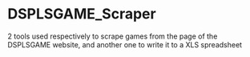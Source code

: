 # DSPLSGAME_Scraper
2 tools used respectively to scrape games from the page of the DSPLSGAME website, and another one to write it to a XLS spreadsheet
